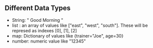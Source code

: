 ## Different Data Types

* String: " Good Morning "
* list : an array of values like ["east", "west", "south"]. These will be represed as indexes [0], [1], [2]
* map: Dictionary of values like {trainer="Joe", age=30}
* number: numeric value like "12345"
